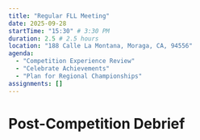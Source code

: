 ```yaml
---
title: "Regular FLL Meeting"
date: 2025-09-28
startTime: "15:30" # 3:30 PM
duration: 2.5 # 2.5 hours
location: "188 Calle La Montana, Moraga, CA, 94556"
agenda:
  - "Competition Experience Review"
  - "Celebrate Achievements"
  - "Plan for Regional Championships"
assignments: []
---
```


# Post-Competition Debrief
